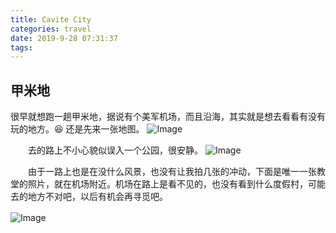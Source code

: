 ```yaml
---
title: Cavite City
categories: travel
date: 2019-9-28 07:31:37
tags:
---
```

## 甲米地

很早就想跑一趟甲米地，据说有个美军机场，而且沿海，其实就是想去看看有没有玩的地方。😆
还是先来一张地图。
![Image](/img/travel_lungsod_map.jpg)


　　去的路上不小心貌似误入一个公园，很安静。
![Image](/img/travel_Lungsod_1.jpg)

　　由于一路上也是在没什么风景，也没有让我拍几张的冲动，下面是唯一一张教堂的照片，就在机场附近。机场在路上是看不见的，也没有看到什么度假村，可能去的地方不对吧，以后有机会再寻觅吧。

![Image](/img/travel_Lungsod_church.jpg)
　　